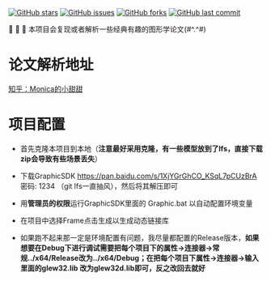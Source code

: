 [![GitHub stars](https://img.shields.io/github/stars/AngelMonica126/GraphicAlgorithm.svg?style=flat-square)](https://github.com/AngelMonica126/GraphicAlgorithm/stargazers)
[![GitHub issues](https://img.shields.io/github/issues/AngelMonica126/GraphicAlgorithm?style=flat-square)](https://github.com/AngelMonica126/GraphicAlgorithm/issues)
[![GitHub forks](https://img.shields.io/github/forks/AngelMonica126/GraphicAlgorithm?style=flat-square)](https://github.com/AngelMonica126/GraphicAlgorithm/network)
[![GitHub last commit](https://img.shields.io/github/last-commit/AngelMonica126/GraphicAlgorithm?style=flat-square)](https://github.com/AngelMonica126/GraphicAlgorithm)


   :octopus: :octopus: :octopus: 本项目会复现或者解析一些经典有趣的图形学论文(#^.^#)

# 论文解析地址
  [知乎：Monica的小甜甜](https://zhuanlan.zhihu.com/p/357265599)

# 项目配置

* 首先克隆本项目到本地（**注意最好采用克隆，有一些模型放到了lfs，直接下载zip会导致有些场景丢失**）

* 下载GraphicSDK https://pan.baidu.com/s/1XjYGrGhCO_KSqL7pCUzBrA 密码: 1234 （git lfs一直抽风），然后将其解压即可

* 用**管理员的权限**运行GraphicSDK里面的 Graphic.bat 以自动配置环境变量

* 在项目中选择Frame点击生成以生成动态链接库

* 如果跑不起来那一定是环境配置有问题，我尽量都配置的Release版本，**如果想要在Debug下进行调试需要把每个项目下的属性->连接器->常规../x64/Release改为../x64/Debug；在把每个项目下属性->连接器->输入里面的glew32.lib 改为glew32d.lib即可，反之改回去就好**
